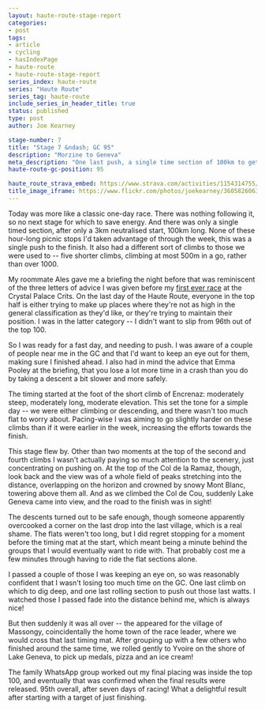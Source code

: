 ```yaml
---
layout: haute-route-stage-report
categories:
- post
tags:
- article
- cycling
- hasIndexPage
- haute-route
- haute-route-stage-report
series_index: haute-route
series: "Haute Route"
series_tag: haute-route
include_series_in_header_title: true
status: published
type: post
author: Joe Kearney

stage-number: 7
title: "Stage 7 &ndash; GC 95"
description: "Morzine to Geneva"
meta_description: "One last push, a single time section of 100km to get through. I caught and passed plenty, and kept my top 100 GC placing &ndash; I finished the Haute Route Alps!"
haute-route-gc-position: 95

haute_route_strava_embed: https://www.strava.com/activities/1154314755/embed/e2866f958325fd5d7e4aa633d21aeb2d0388c1bc
title_image_iframe: https://www.flickr.com/photos/joekearney/36058260633/in/album-72157687765853505/player/
---
```


[first-race-report]: /posts/first-race-report

Today was more like a classic one-day race. There was nothing following it, so no next stage for which to save energy. And there was only a single timed section, after only a 3km neutralised start, 100km long. None of these hour-long picnic stops I'd taken advantage of through the week, this was a single push to the finish. It also had a different sort of climbs to those we were used to -- five shorter climbs, climbing at most 500m in a go, rather than over 1000.

My roommate Ales gave me a briefing the night before that was reminiscent of the three letters of advice I was given before my [first ever race][first-race-report] at the Crystal Palace Crits. On the last day of the Haute Route, everyone in the top half is either trying to make up places where they're not as high in the general classification as they'd like, or they're trying to maintain their position. I was in the latter category -- I didn't want to slip from 96th out of the top 100.

So I was ready for a fast day, and needing to push. I was aware of a couple of people near me in the GC and that I'd want to keep an eye out for them, making sure I finished ahead. I also had in mind the advice that Emma Pooley at the briefing, that you lose a lot more time in a crash than you do by taking a descent a bit slower and more safely.

The timing started at the foot of the short climb of Encrenaz: moderately steep, moderately long, moderate elevation. This set the tone for a simple day -- we were either climbing or descending, and there wasn't too much flat to worry about. Pacing-wise I was aiming to go slightly harder on these climbs than if it were earlier in the week, increasing the efforts towards the finish.

This stage flew by. Other than two moments at the top of the second and fourth climbs I wasn't actually paying so much attention to the scenery, just concentrating on pushing on. At the top of the Col de la Ramaz, though, look back and the view was of a whole field of peaks stretching into the distance, overlapping on the horizon and crowned by snowy Mont Blanc, towering above them all. And as we climbed the Col de Cou, suddenly Lake Geneva came into view, and the road to the finish was in sight!

The descents turned out to be safe enough, though someone apparently overcooked a corner on the last drop into the last village, which is a real shame. The flats weren't too long, but I did regret stopping for a moment before the timing mat at the start, which meant being a minute behind the groups that I would eventually want to ride with. That probably cost me a few minutes through having to ride the flat sections alone.

I passed a couple of those I was keeping an eye on, so was reasonably confident that I wasn't losing too much time on the GC. One last climb on which to dig deep, and one last rolling section to push out those last watts. I watched those I passed fade into the distance behind me, which is always nice!

But then suddenly it was all over -- the appeared for the village of Massongy, coincidentally the home town of the race leader, where we would cross that last timing mat. After grouping up with a few others who finished around the same time, we rolled gently to Yvoire on the shore of Lake Geneva, to pick up medals, pizza and an ice cream!

The family WhatsApp group worked out my final placing was inside the top 100, and eventually that was confirmed when the final results were released. 95th overall, after seven days of racing! What a delightful result after starting with a target of just finishing.
